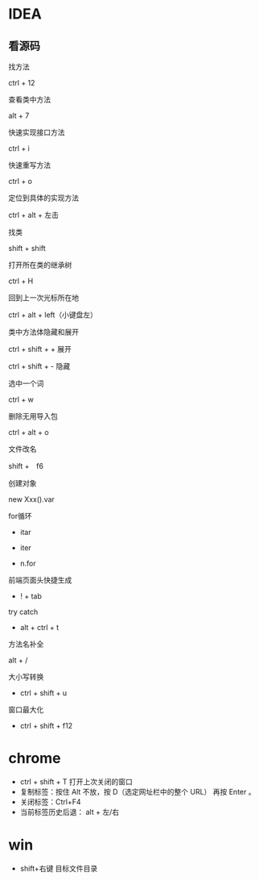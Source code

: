 # IDEA

## 看源码



找方法

ctrl + 12					

查看类中方法	

alt + 7

快速实现接口方法

ctrl + i

快速重写方法

ctrl + o

定位到具体的实现方法

ctrl + alt + 左击



找类

shift + shift

打开所在类的继承树

ctrl + H



回到上一次光标所在地

ctrl + alt + left（小键盘左）



类中方法体隐藏和展开

ctrl + shift + +	展开

ctrl + shift + -	隐藏



选中一个词

ctrl + w



删除无用导入包

ctrl + alt + o



文件改名

shift +　f6



创建对象

new Xxx().var



for循环

- itar

- iter
- n.for

前端页面头快捷生成

- ! + tab

try catch

- alt + ctrl + t



方法名补全

alt + /



大小写转换

- ctrl + shift + u



窗口最大化

- ctrl + shift + f12



# chrome

- ctrl + shift + T 	打开上次关闭的窗口
- 复制标签：按住 Alt 不放，按 D（选定网址栏中的整个 URL） 再按 Enter 。
- 关闭标签：Ctrl+F4
- 当前标签历史后退： alt + 左/右



# win

- shift+右键 目标文件目录

